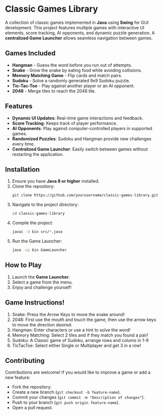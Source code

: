 # Classic Games Library

A collection of classic games implemented in **Java** using **Swing** for GUI development. This project features multiple games with interactive UI elements, score tracking, AI opponents, and dynamic puzzle generation. A **centralized Game Launcher** allows seamless navigation between games.

## Games Included
- **Hangman** - Guess the word before you run out of attempts.
- **Snake** - Grow the snake by eating food while avoiding collisions.
- **Memory Matching Game** - Flip cards and match pairs.
- **Sudoku** - Solve a randomly generated 9x9 Sudoku puzzle.
- **Tic-Tac-Toe** - Play against another player or an AI opponent.
- **2048** - Merge tiles to reach the 2048 tile.

## Features
- **Dynamic UI Updates**: Real-time game interactions and feedback.
- **Score Tracking**: Keeps track of player performance.
- **AI Opponents**: Play against computer-controlled players in supported games.
- **Randomized Puzzles**: Sudoku and Hangman provide new challenges every time.
- **Centralized Game Launcher**: Easily switch between games without restarting the application.

## Installation
1. Ensure you have **Java 8 or higher** installed.
2. Clone the repository:
   ```sh
   git clone https://github.com/yourusername/classic-games-library.git
   ```
3. Navigate to the project directory:
   ```sh
   cd classic-games-library
   ```
4. Compile the project:
   ```sh
   javac -d bin src/*.java
   ```
5. Run the Game Launcher:
   ```sh
   java -cp bin GameLauncher
   ```

## How to Play
1. Launch the **Game Launcher**.
2. Select a game from the menu.
3. Enjoy and challenge yourself!

## Game Instructions!
1. Snake: Press the Arrow Keys to move the snake around!
2. 2048: First use the mouth and touch the game, then use the arrow keys to move the direction desired.
3. Hangman: Enter characters or use a hint to solve the word!
4. Memory Matching: Select 2 tiles and if they match you found a pair!
5. Sudoku: A Classic game of Sudoku, arrange rows and colums in 1-9
6. TicTacToe: Select either Single or Multiplayer and get 3 in a row!

## Contributing
Contributions are welcome! If you would like to improve a game or add a new feature:
- Fork the repository.
- Create a new branch (`git checkout -b feature-name`).
- Commit your changes (`git commit -m "Description of changes"`).
- Push to your branch (`git push origin feature-name`).
- Open a pull request.
